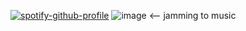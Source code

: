 
[![spotify-github-profile](https://spotify-github-profile.kittinanx.com/api/view?uid=31h5a3tt6arrgfjclzd6flhbuary&cover_image=true&theme=default&show_offline=false&background_color=121212&interchange=false&bar_color=f4a4c0)](https://spotify-github-profile.kittinanx.com/api/view?uid=31h5a3tt6arrgfjclzd6flhbuary&redirect=true) ![image](https://github.com/user-attachments/assets/617ded35-5ba2-4701-bf42-5fc4d7242a0e)
 <-- jamming to music

